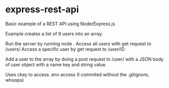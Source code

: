 # express-rest-api
Basic example of a REST API using Node/Express.js

Example creates a list of 9 users into an array.

Run the server by running node .
Access all users with get request to /users/
Access a specific user by get request to /user/ID

Add a user to the array by doing a post request to /user/ with a JSON body of user object with a name key and string value.

Uses ckey to access .env access (I commited without the .gitignore, whoops)